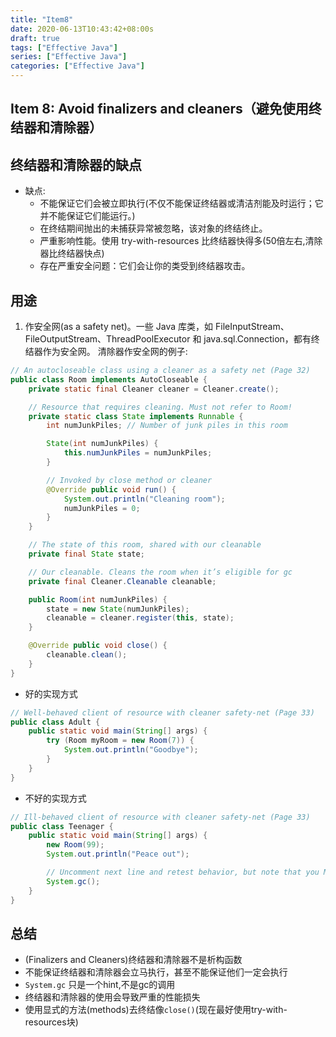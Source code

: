 ```yaml
---
title: "Item8"
date: 2020-06-13T10:43:42+08:00s
draft: true
tags: ["Effective Java"]
series: ["Effective Java"]
categories: ["Effective Java"]
---
```


## Item 8: Avoid finalizers and cleaners（避免使用终结器和清除器）

## 终结器和清除器的缺点
+ 缺点:
    + 不能保证它们会被立即执行(不仅不能保证终结器或清洁剂能及时运行；它并不能保证它们能运行。)
    + 在终结期间抛出的未捕获异常被忽略，该对象的终结终止。
    + 严重影响性能。使用 try-with-resources 比终结器快得多(50倍左右,清除器比终结器快点)
    + 存在严重安全问题：它们会让你的类受到终结器攻击。


## 用途
1. 作安全网(as a safety net)。一些 Java 库类，如 FileInputStream、FileOutputStream、ThreadPoolExecutor 和 java.sql.Connection，都有终结器作为安全网。
清除器作安全网的例子:
```java
// An autocloseable class using a cleaner as a safety net (Page 32)
public class Room implements AutoCloseable {
    private static final Cleaner cleaner = Cleaner.create();

    // Resource that requires cleaning. Must not refer to Room!
    private static class State implements Runnable {
        int numJunkPiles; // Number of junk piles in this room

        State(int numJunkPiles) {
            this.numJunkPiles = numJunkPiles;
        }

        // Invoked by close method or cleaner
        @Override public void run() {
            System.out.println("Cleaning room");
            numJunkPiles = 0;
        }
    }

    // The state of this room, shared with our cleanable
    private final State state;

    // Our cleanable. Cleans the room when it’s eligible for gc
    private final Cleaner.Cleanable cleanable;

    public Room(int numJunkPiles) {
        state = new State(numJunkPiles);
        cleanable = cleaner.register(this, state);
    }

    @Override public void close() {
        cleanable.clean();
    }
}
```

+ 好的实现方式
```java
// Well-behaved client of resource with cleaner safety-net (Page 33)
public class Adult {
    public static void main(String[] args) {
        try (Room myRoom = new Room(7)) {
            System.out.println("Goodbye");
        }
    }
}
```

+ 不好的实现方式
```java
// Ill-behaved client of resource with cleaner safety-net (Page 33)
public class Teenager {
    public static void main(String[] args) {
        new Room(99);
        System.out.println("Peace out");

        // Uncomment next line and retest behavior, but note that you MUST NOT depend on this behavior!
        System.gc();
    }
}
```

## 总结
+ (Finalizers and Cleaners)终结器和清除器不是析构函数
+ 不能保证终结器和清除器会立马执行，甚至不能保证他们一定会执行
+ `System.gc` 只是一个hint,不是gc的调用
+ 终结器和清除器的使用会导致严重的性能损失
+ 使用显式的方法(methods)去终结像`close()`(现在最好使用try-with-resources块)